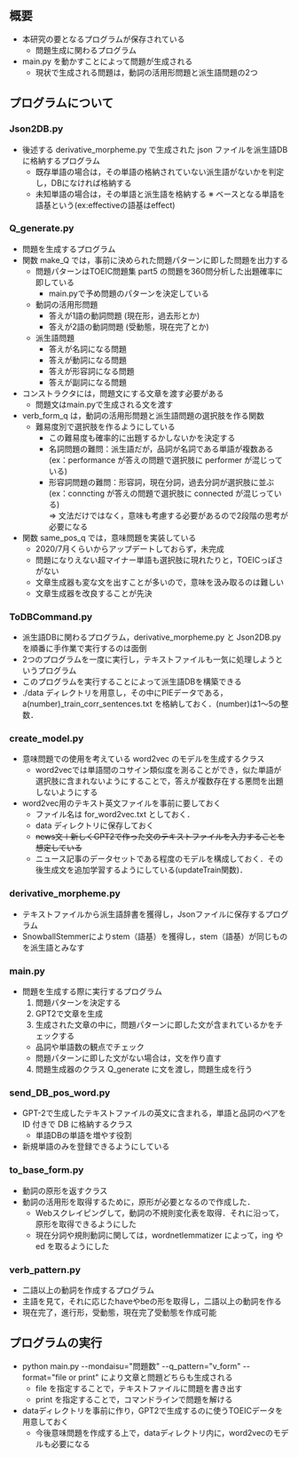 ## 概要
- 本研究の要となるプログラムが保存されている
  - 問題生成に関わるプログラム
- main.py を動かすことによって問題が生成される
  - 現状で生成される問題は，動詞の活用形問題と派生語問題の2つ

## プログラムについて
### Json2DB.py
- 後述する derivative_morpheme.py で生成された json ファイルを派生語DBに格納するプログラム
  - 既存単語の場合は，その単語の格納されていない派生語がないかを判定し，DBになければ格納する
  - 未知単語の場合は，その単語と派生語を格納する
※ ベースとなる単語を語基という(ex:effectiveの語基はeffect)

### Q_generate.py
- 問題を生成するプログラム
- 関数 make_Q では，事前に決められた問題パターンに即した問題を出力する
  - 問題パターンはTOEIC問題集 part5 の問題を360問分析した出題確率に即している
    - main.pyで予め問題のパターンを決定している
  - 動詞の活用形問題
    - 答えが1語の動詞問題 (現在形，過去形とか)
    - 答えが2語の動詞問題 (受動態，現在完了とか)
  - 派生語問題
    - 答えが名詞になる問題
    - 答えが動詞になる問題
    - 答えが形容詞になる問題
    - 答えが副詞になる問題
- コンストラクタには，問題文にする文章を渡す必要がある
  - 問題文はmain.pyで生成される文を渡す
- verb_form_q は，動詞の活用形問題と派生語問題の選択肢を作る関数
  - 難易度別で選択肢を作るようにしている
    - この難易度も確率的に出題するかしないかを決定する
    - 名詞問題の難問：派生語だが，品詞が名詞である単語が複数ある(ex：performance が答えの問題で選択肢に performer が混じっている)
    - 形容詞問題の難問：形容詞，現在分詞，過去分詞が選択肢に並ぶ(ex：conncting が答えの問題で選択肢に connected が混じっている)<br> ⇒ 文法だけではなく，意味も考慮する必要があるので2段階の思考が必要になる
- 関数 same_pos_q では，意味問題を実装している
  - 2020/7月くらいからアップデートしておらず，未完成
  - 問題になりえない超マイナー単語も選択肢に現れたりと，TOEICっぽさがない
  - 文章生成器も変な文を出すことが多いので，意味を汲み取るのは難しい
  - 文章生成器を改良することが先決

### ToDBCommand.py
- 派生語DBに関わるプログラム，derivative_morpheme.py と Json2DB.py を順番に手作業で実行するのは面倒
- 2つのプログラムを一度に実行し，テキストファイルも一気に処理しようというプログラム
- このプログラムを実行することによって派生語DBを構築できる
- ./data ディレクトリを用意し，その中にPIEデータである，a(number)_train_corr_sentences.txt を格納しておく．(number)は1〜5の整数．
  
### create_model.py
- 意味問題での使用を考えている word2vec のモデルを生成するクラス
  - word2vecでは単語間のコサイン類似度を測ることができ，似た単語が選択肢に含まれないようにすることで，答えが複数存在する悪問を出題しないようにする
- word2vec用のテキスト英文ファイルを事前に要しておく
  - ファイル名は for_word2vec.txt としておく．
  - data ディレクトリに保存しておく
  - ~~news文＋新しくGPT2で作った文のテキストファイルを入力することを想定している~~
  - ニュース記事のデータセットである程度のモデルを構成しておく．その後生成文を追加学習するようにしている(updateTrain関数)．

### derivative_morpheme.py
- テキストファイルから派生語辞書を獲得し，Jsonファイルに保存するプログラム
- SnowballStemmerによりstem（語基）を獲得し，stem（語基）が同じものを派生語とみなす

### main.py
- 問題を生成する際に実行するプログラム
  1. 問題パターンを決定する
  2. GPT2で文章を生成
  3. 生成された文章の中に，問題パターンに即した文が含まれているかをチェックする
    - 品詞や単語数の観点でチェック
    - 問題パターンに即した文がない場合は，文を作り直す
  4. 問題生成器のクラス Q_generate に文を渡し，問題生成を行う

### send_DB_pos_word.py
- GPT-2で生成したテキストファイルの英文に含まれる，単語と品詞のペアを ID 付きで DB に格納するクラス
  - 単語DBの単語を増やす役割
- 新規単語のみを登録できるようにしている

### to_base_form.py
- 動詞の原形を返すクラス
- 動詞の活用形を取得するために，原形が必要となるので作成した．
  - Webスクレイピングして，動詞の不規則変化表を取得．それに沿って，原形を取得できるようにした
  - 現在分詞や規則動詞に関しては，wordnetlemmatizer によって，ing や ed を取るようにした

### verb_pattern.py
- 二語以上の動詞を作成するプログラム
- 主語を見て，それに応じたhaveやbeの形を取得し，二語以上の動詞を作る
- 現在完了，進行形，受動態，現在完了受動態を作成可能
  
## プログラムの実行
- python main.py --mondaisu="問題数" --q_pattern="v_form" --format="file or print" により文章と問題どちらも生成される
  - file を指定することで，テキストファイルに問題を書き出す
  - print を指定することで，コマンドラインで問題を解ける
- dataディレクトリを事前に作り，GPT2で生成するのに使うTOEICデータを用意しておく
  - 今後意味問題を作成する上で，dataディレクトリ内に，word2vecのモデルも必要になる

